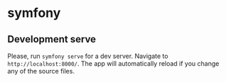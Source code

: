 # symfony
## Development serve
Please, run `symfony serve` for a dev server. Navigate to `http://localhost:8000/`. The app will automatically reload if you change any of the source files.
